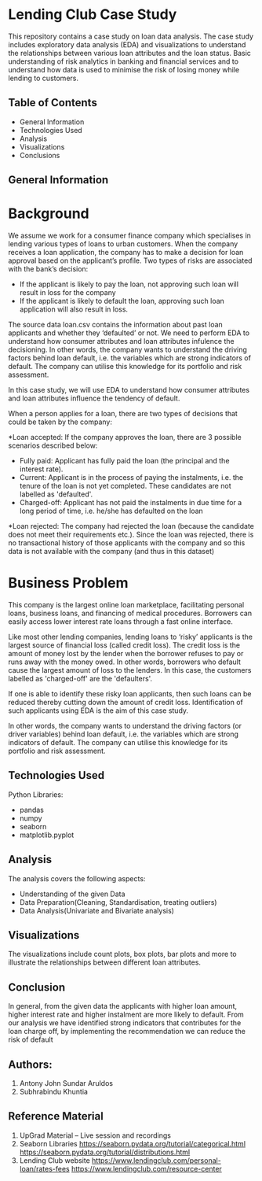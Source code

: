 
# Lending Club Case Study

This repository contains a case study on loan data analysis. The case study includes exploratory data analysis (EDA) and visualizations to understand the relationships between various loan attributes and the loan status. Basic understanding of risk analytics in banking and financial services and to understand how data is used to minimise the risk of losing money while lending to customers.

## Table of Contents

* General Information
* Technologies Used
* Analysis
* Visualizations 
* Conclusions
  


## General Information

# Background

We assume we work for a consumer finance company which specialises in lending various types of loans to urban customers. When the company receives a loan application, the company has to make a decision for loan approval based on the applicant’s profile. Two types of risks are associated with the bank’s decision:

* If the applicant is likely to pay the loan, not approving such loan will result in loss for the company 
* If the applicant is likely to default the loan, approving such loan application will also result in loss.

The source data loan.csv contains the information about past loan applicants and whether they ‘defaulted’ or not. We need to perform EDA to understand how consumer attributes and loan attributes infulence the decisioning. In other words, the company wants to understand the driving factors behind loan default, i.e. the variables which are strong indicators of default. The company can utilise this knowledge for its portfolio and risk assessment.

In this case study, we will use EDA to understand how consumer attributes and loan attributes influence the tendency of default.

When a person applies for a loan, there are two types of decisions that could be taken by the company:

*Loan accepted: If the company approves the loan, there are 3 possible scenarios described below:
   * Fully paid: Applicant has fully paid the loan (the principal and the interest rate).
   * Current: Applicant is in the process of paying the instalments, i.e. the tenure of the loan is not yet completed. These candidates are not labelled as 'defaulted'.
   * Charged-off: Applicant has not paid the instalments in due time for a long period of time, i.e. he/she has defaulted on the loan
    
*Loan rejected: The company had rejected the loan (because the candidate does not meet their requirements etc.). Since the loan was rejected, there is no                    transactional history of those applicants with the company and so this data is not available with the company (and thus in this dataset)

# Business Problem
This company is the largest online loan marketplace, facilitating personal loans, business loans, and financing of medical procedures. Borrowers can easily access lower interest rate loans through a fast online interface.

Like most other lending companies, lending loans to ‘risky’ applicants is the largest source of financial loss (called credit loss). The credit loss is the amount of money lost by the lender when the borrower refuses to pay or runs away with the money owed. In other words, borrowers who default cause the largest amount of loss to the lenders. In this case, the customers labelled as 'charged-off' are the 'defaulters'.

If one is able to identify these risky loan applicants, then such loans can be reduced thereby cutting down the amount of credit loss. Identification of such applicants using EDA is the aim of this case study.

In other words, the company wants to understand the driving factors (or driver variables) behind loan default, i.e. the variables which are strong indicators of default. The company can utilise this knowledge for its portfolio and risk assessment.


## Technologies Used

Python Libraries:
* pandas
* numpy
* seaborn
* matplotlib.pyplot


## Analysis

The analysis covers the following aspects:
* Understanding of the given Data
* Data Preparation(Cleaning, Standardisation, treating outliers)
* Data Analysis(Univariate and Bivariate analysis)



## Visualizations

The visualizations include count plots, box plots, bar plots and more to illustrate the relationships between different loan attributes.


## Conclusion

In general, from the given data the applicants with higher loan amount, higher interest rate and higher 
instalment are more likely to default. From our analysis we have identified strong indicators that contributes 
for the loan charge off, by implementing the recommendation we can reduce the risk of default


## Authors:

1. Antony John Sundar Aruldos
2. Subhrabindu Khuntia

    
## Reference Material

1. UpGrad Material – Live session and recordings
2. Seaborn Libraries 
    https://seaborn.pydata.org/tutorial/categorical.html
    https://seaborn.pydata.org/tutorial/distributions.html
3. Lending Club website
    https://www.lendingclub.com/personal-loan/rates-fees
    https://www.lendingclub.com/resource-center



